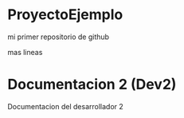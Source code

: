 # ProyectoEjemplo
mi primer repositorio de github

mas lineas

# Documentacion 2 (Dev2)
Documentacion del desarrollador 2
